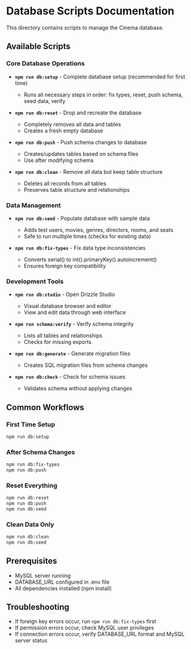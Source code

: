 # Database Scripts Documentation

This directory contains scripts to manage the Cinema database.

## Available Scripts

### Core Database Operations

- **`npm run db:setup`** - Complete database setup (recommended for first time)
  - Runs all necessary steps in order: fix types, reset, push schema, seed data, verify

- **`npm run db:reset`** - Drop and recreate the database
  - Completely removes all data and tables
  - Creates a fresh empty database

- **`npm run db:push`** - Push schema changes to database
  - Creates/updates tables based on schema files
  - Use after modifying schema

- **`npm run db:clean`** - Remove all data but keep table structure
  - Deletes all records from all tables
  - Preserves table structure and relationships

### Data Management

- **`npm run db:seed`** - Populate database with sample data
  - Adds test users, movies, genres, directors, rooms, and seats
  - Safe to run multiple times (checks for existing data)

- **`npm run db:fix-types`** - Fix data type inconsistencies
  - Converts serial() to int().primaryKey().autoincrement()
  - Ensures foreign key compatibility

### Development Tools

- **`npm run db:studio`** - Open Drizzle Studio
  - Visual database browser and editor
  - View and edit data through web interface

- **`npm run schema:verify`** - Verify schema integrity
  - Lists all tables and relationships
  - Checks for missing exports

- **`npm run db:generate`** - Generate migration files
  - Creates SQL migration files from schema changes

- **`npm run db:check`** - Check for schema issues
  - Validates schema without applying changes

## Common Workflows

### First Time Setup
```bash
npm run db:setup
```

### After Schema Changes
```bash
npm run db:fix-types
npm run db:push
```

### Reset Everything
```bash
npm run db:reset
npm run db:push
npm run db:seed
```

### Clean Data Only
```bash
npm run db:clean
npm run db:seed
```

## Prerequisites

- MySQL server running
- DATABASE_URL configured in .env file
- All dependencies installed (npm install)

## Troubleshooting

- If foreign key errors occur, run `npm run db:fix-types` first
- If permission errors occur, check MySQL user privileges
- If connection errors occur, verify DATABASE_URL format and MySQL server status
